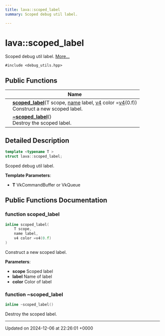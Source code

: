 ```yaml
---
title: lava::scoped_label
summary: Scoped debug util label. 

---
```


# lava::scoped_label



Scoped debug util label.  [More...](#detailed-description)


`#include <debug_utils.hpp>`

## Public Functions

|                | Name           |
| -------------- | -------------- |
| | **[scoped_label](/_doxybook/Classes/structlava_1_1scoped__label.md#function-scoped-label)**(T scope, [name](/_doxybook/Namespaces/namespacelava.md#using-name) label, [v4](/_doxybook/Namespaces/namespacelava.md#using-v4) color =[v4](/_doxybook/Namespaces/namespacelava.md#using-v4)(0.f))<br>Construct a new scoped label.  |
| | **[~scoped_label](/_doxybook/Classes/structlava_1_1scoped__label.md#function-~scoped-label)**()<br>Destroy the scoped label.  |

## Detailed Description

```cpp
template <typename T >
struct lava::scoped_label;
```

Scoped debug util label. 

**Template Parameters**: 

  * **T** VkCommandBuffer or VkQueue 

## Public Functions Documentation

### function scoped_label

```cpp
inline scoped_label(
    T scope,
    name label,
    v4 color =v4(0.f)
)
```

Construct a new scoped label. 

**Parameters**: 

  * **scope** Scoped label 
  * **label** Name of label 
  * **color** Color of label 


### function ~scoped_label

```cpp
inline ~scoped_label()
```

Destroy the scoped label. 

-------------------------------

Updated on 2024-12-06 at 22:26:01 +0000
